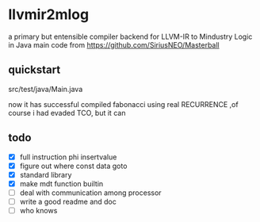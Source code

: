 



# llvmir2mlog
a primary but entensible compiler backend for LLVM-IR to Mindustry Logic in Java
main code from https://github.com/SiriusNEO/Masterball

## quickstart
src/test/java/Main.java

now it has successful compiled fabonacci using real RECURRENCE ,of course i had evaded TCO, but it can

## todo
- [x] full instruction phi insertvalue
- [x] figure out where const data goto 
- [x] standard library 
- [x] make mdt function builtin
- [ ] deal with communication among processor
- [ ] write a good readme and doc
- [ ] who knows
